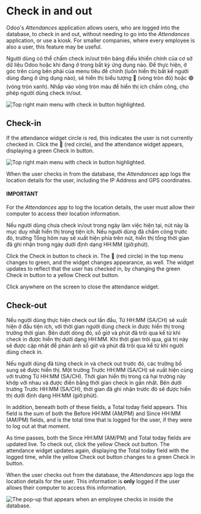 # Check in and out

Odoo's *Attendances* application allows users, who are logged into the database, to check in and
out, without needing to go into the *Attendances* application, or use a kiosk. For smaller
companies, where every employee is also a user, this feature may be useful.

Người dùng có thể chấm check in/out trên bảng điều khiển chính của cơ sở dữ liệu Odoo hoặc khi đang ở trong bất kỳ ứng dụng nào. Để thực hiện, ở góc trên cùng bên phải của menu tiêu đề chính (luôn hiển thị bất kể người dùng đang ở ứng dụng nào), sẽ hiển thị biểu tượng 🔴 (vòng tròn đỏ) hoặc 🟢 (vòng tròn xanh). Nhấp vào vòng tròn màu để hiển thị ích chấm công, cho phép người dùng check in/out.

![Top right main menu with check in button highlighted.](applications/hr/attendances/check_in_check_out/top-menu.png)

<a id="attendances-check-in"></a>

## Check-in

If the attendance widget circle is red, this indicates the user is not currently checked in. Click
the 🔴 (red circle), and the attendance widget appears, displaying a green
Check in <i class="fa fa-sign-in"></i> button.

![Top right main menu with check in button highlighted.](applications/hr/attendances/check_in_check_out/check-in.png)

When the user checks in from the database, the *Attendances* app logs the location details for the
user, including the IP Address and GPS coordinates.

#### IMPORTANT
For the *Attendances* app to log the location details, the user must allow their computer to
access their location information.

Nếu người dùng chưa check in/out trong ngày làm việc hiện tại, nút này là mục duy nhất hiển thị trong tiện ích. Nếu người dùng đã chấm công trước đó, trường Tổng hôm nay sẽ xuất hiện phía trên nút, hiển thị tổng thời gian đã ghi nhận trong ngày dưới định dạng HH:MM (giờ:phút).

Click the Check in <i class="fa fa-sign-in"></i> button to check in. The 🔴 (red
circle) in the top menu changes to green, and the widget changes appearance, as well. The widget
updates to reflect that the user has checked in, by changing the green Check in
<i class="fa fa-sign-in"></i> button to a yellow Check out <i class="fa fa-sign-out"></i> button.

Click anywhere on the screen to close the attendance widget.

## Check-out

Nếu người dùng thực hiện check out lần đầu, Từ HH:MM (SA/CH) sẽ xuất hiện ở đầu tiện ích, với thời gian người dùng check in được hiển thị trong trường thời gian. Bên dưới dòng đó, số giờ và phút đã trôi qua kể từ khi check in được hiển thị dưới dạng HH:MM. Khi thời gian trôi qua, giá trị này sẽ được cập nhật để phản ánh số giờ và phút đã trôi qua kể từ khi người dùng check in.

Nếu người dùng đã từng check in và check out trước đó, các trường bổ sung sẽ được hiển thị. Một trường Trước HH:MM (SA/CH) sẽ xuất hiện cùng với trường Từ HH:MM (SA/CH). Thời gian hiển thị trong cả hai trường này khớp với nhau và được điền bằng thời gian check in gần nhất. Bên dưới trường Trước HH:MM (SA/CH), thời gian đã ghi nhận trước đó sẽ được hiển thị dưới định dạng HH:MM (giờ:phút).

In addition, beneath both of these fields, a Total today field appears. This field is
the sum of both the Before HH:MM (AM/PM) and Since HH:MM (AM/PM) fields, and
is the total time that is logged for the user, if they were to log out at that moment.

As time passes, both the Since HH:MM (AM/PM) and Total today fields are
updated live. To check out, click the yellow Check out <i class="fa fa-sign-out"></i> button. The
attendance widget updates again, displaying the Total today field with the logged time,
while the yellow Check out <i class="fa fa-sign-out"></i> button changes to a green
Check in <i class="fa fa-sign-in"></i> button.

When the user checks out from the database, the *Attendances* app logs the location details for the
user. This information is **only** logged if the user allows their computer to access this
information.

![The pop-up that appears when an employee checks in inside the database.](applications/hr/attendances/check_in_check_out/check-in-database-message.png)
